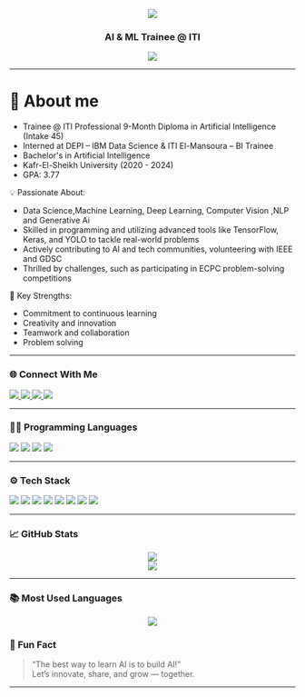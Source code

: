 <p align="center">
  <img src="https://capsule-render.vercel.app/api?type=waving&color=0:0000FF,100:0000FF&height=250&section=header&text=Hi👋%20I'm%20Sara%20Gamil&fontSize=40&fontAlignY=40&animation=fadeIn&fontColor=D3D3D3" />
</p>

<h3 align="center">
  <a href="https://iti.gov.eg/home" target="_blank" style="text-decoration: none; color: inherit;">
    AI & ML Trainee @ ITI
  </a>
</h3>

<p align="center">
  <img src="https://readme-typing-svg.demolab.com?font=Fira+Code&size=22&pause=1000&center=true&vCenter=true&width=600&height=45&lines=AI+%7C+Machine+Learning+%7C+Deep+Learning;Data+Science+%7C+NLP+%26+CV;Power+BI+%7C+EDA+%7C+Model+Deployment;Open+to+collaborations+and+learning!" />
</p>


---
# 🌟 **About me**
  - Trainee @ ITI Professional 9-Month Diploma in Artificial Intelligence (Intake 45)
  - Interned at DEPI – IBM Data Science & ITI El-Mansoura – BI Trainee
  - Bachelor's in Artificial Intelligence
  - Kafr-El-Sheikh University (2020 - 2024)
  - GPA: 3.77



💡 Passionate About:

 - Data Science,Machine Learning, Deep Learning, Computer Vision ,NLP and Generative Ai
 - Skilled in programming and utilizing advanced tools like TensorFlow, Keras, and YOLO to tackle real-world problems
 - Actively contributing to AI and tech communities, volunteering with IEEE and GDSC
 - Thrilled by challenges, such as participating in ECPC problem-solving competitions


🌟 Key Strengths:

-  Commitment to continuous learning
-  Creativity and innovation
-  Teamwork and collaboration
-  Problem solving
  
---

### 🌐 Connect With Me

<p align="left">
  <a href="mailto:sgamil677@gmail.com">
    <img src="https://img.shields.io/badge/Gmail-D14836?style=for-the-badge&logo=gmail&logoColor=white" />
  </a>
  <a href="https://www.linkedin.com/in/sara-gamil-7b443a223/" target="_blank">
    <img src="https://img.shields.io/badge/LinkedIn-0077B5?style=for-the-badge&logo=linkedin&logoColor=white" />
  </a>
  <a href="https://github.com/saragamilmohamed" target="_blank">
    <img src="https://img.shields.io/badge/GitHub-181717?style=for-the-badge&logo=github&logoColor=white" />
  </a>
  <a href="https://www.kaggle.com/saragamilmohamed" target="_blank">
    <img src="https://img.shields.io/badge/Kaggle-20BEFF?style=for-the-badge&logo=kaggle&logoColor=white" />
  </a>
</p>

---
### 👨‍💻 Programming Languages

<p align="left">
  <img src="https://img.shields.io/badge/Python-3776AB?style=for-the-badge&logo=python&logoColor=white" />
  <img src="https://img.shields.io/badge/C++-00599C?style=for-the-badge&logo=c%2b%2b&logoColor=white" />
  <img src="https://img.shields.io/badge/C-555555?style=for-the-badge&logo=c&logoColor=white" />
  <img src="https://img.shields.io/badge/SQL-4479A1?style=for-the-badge&logo=mysql&logoColor=white" />
</p>

---

### ⚙️ Tech Stack

<p align="left">
  <img src="https://img.shields.io/badge/Python-3776AB?style=for-the-badge&logo=python&logoColor=white"/>
  <img src="https://img.shields.io/badge/TensorFlow-FF6F00?style=for-the-badge&logo=tensorflow&logoColor=white"/>
  <img src="https://img.shields.io/badge/Keras-D00000?style=for-the-badge&logo=keras&logoColor=white"/>
  <img src="https://img.shields.io/badge/Scikit--Learn-F7931E?style=for-the-badge&logo=scikit-learn&logoColor=white"/>
  <img src="https://img.shields.io/badge/Pandas-150458?style=for-the-badge&logo=pandas"/>
  <img src="https://img.shields.io/badge/PowerBI-F2C811?style=for-the-badge&logo=powerbi&logoColor=black"/>
  <img src="https://img.shields.io/badge/SQL-005C84?style=for-the-badge&logo=postgresql&logoColor=white"/>
  <img src="https://img.shields.io/badge/Tableau-E97627?style=for-the-badge&logo=tableau&logoColor=white"/>
</p>

---

### 📈 GitHub Stats

<p align="center">
  <img src="https://github-readme-stats.vercel.app/api?username=saragamilmohamed&show_icons=true&theme=radical" />
  <br/>
  <img src="https://github-readme-streak-stats.herokuapp.com/?user=saragamilmohamed&theme=radical" />
</p>

---
### 📚 Most Used Languages

<p align="center">
  <img src="https://github-readme-stats.vercel.app/api/top-langs/?username=saragamilmohamed&layout=compact&theme=radical&langs_count=8" />
</p>

### 💬 Fun Fact

> “The best way to learn AI is to build AI!”  
> Let’s innovate, share, and grow — together.

---
